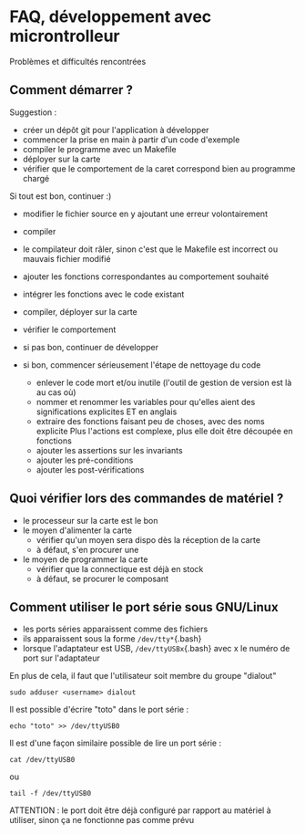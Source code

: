 # FAQ, développement avec microntrolleur

Problèmes et difficultés rencontrées

## Comment démarrer ?

Suggestion : 

* créer un dépôt git pour l'application à développer
* commencer la prise en main à partir d'un code d'exemple
* compiler le programme avec un Makefile
* déployer sur la carte
* vérifier que le comportement de la caret correspond bien au programme chargé

Si tout est bon, continuer :)

* modifier le fichier source en y ajoutant une erreur volontairement
* compiler
* le compilateur doit râler, sinon c'est que le Makefile est incorrect ou mauvais fichier modifié

* ajouter les fonctions correspondantes au comportement souhaité
* intégrer les fonctions avec le code existant
* compiler, déployer sur la carte
* vérifier le comportement
* si pas bon, continuer de développer
* si bon, commencer sérieusement l'étape de nettoyage du code
	* enlever le code mort et/ou inutile (l'outil de gestion de version est là au cas où)
	* nommer et renommer les variables pour qu'elles aient des significations explicites ET en anglais
	* extraire des fonctions faisant peu de choses, avec des noms explicite
		Plus l'actions est complexe, plus elle doit être découpée en fonctions
	* ajouter les assertions sur les invariants
	* ajouter les pré-conditions
	* ajouter les post-vérifications

## Quoi vérifier lors des commandes de matériel ?

* le processeur sur la carte est le bon
* le moyen d'alimenter la carte
	* vérifier qu'un moyen sera dispo dès la réception de la carte
	* à défaut, s'en procurer une
* le moyen de programmer la carte
	* vérifier que la connectique est déjà en stock
	* à défaut, se procurer le composant

## Comment utiliser le port série sous GNU/Linux

* les ports séries apparaissent comme des fichiers
* ils apparaissent sous la forme `/dev/tty*`{.bash}
* lorsque l'adaptateur est USB, `/dev/ttyUSBx`{.bash} avec x le numéro de port sur l'adaptateur

En plus de cela, il faut que l'utilisateur soit membre du groupe "dialout"

~~~~ {.bash}
sudo adduser <username> dialout
~~~~

Il est possible d'écrire "toto" dans le port série :

~~~~ {.bash}
echo "toto" >> /dev/ttyUSB0
~~~~

Il est d'une façon similaire possible de lire un port série :

~~~~ {.bash}
cat /dev/ttyUSB0
~~~~

ou 

~~~~ {.bash}
tail -f /dev/ttyUSB0
~~~~

ATTENTION : le port doit être déjà configuré par rapport au matériel à utiliser, sinon ça ne fonctionne pas comme prévu
